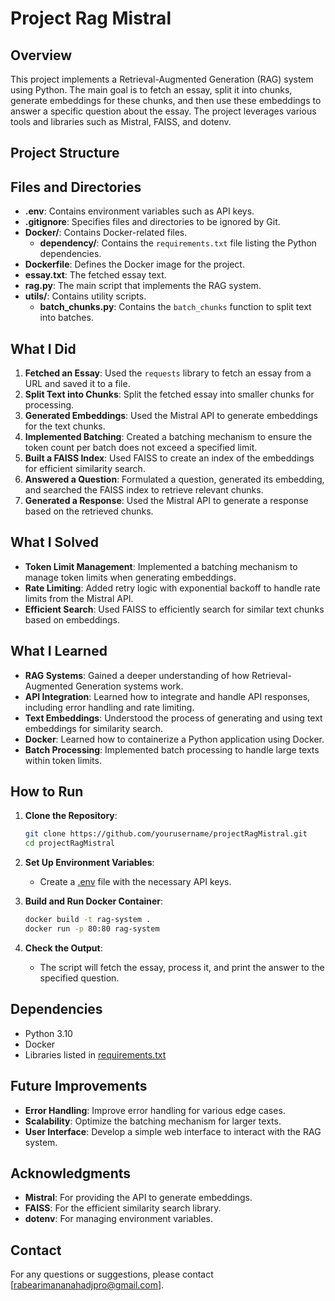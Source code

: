 # Project Rag Mistral

## Overview

This project implements a Retrieval-Augmented Generation (RAG) system using Python. The main goal is to fetch an essay, split it into chunks, generate embeddings for these chunks, and then use these embeddings to answer a specific question about the essay. The project leverages various tools and libraries such as Mistral, FAISS, and dotenv.

## Project Structure

## Files and Directories

- **.env**: Contains environment variables such as API keys.
- **.gitignore**: Specifies files and directories to be ignored by Git.
- **Docker/**: Contains Docker-related files.
  - **dependency/**: Contains the `requirements.txt` file listing the Python dependencies.
- **Dockerfile**: Defines the Docker image for the project.
- **essay.txt**: The fetched essay text.
- **rag.py**: The main script that implements the RAG system.
- **utils/**: Contains utility scripts.
  - **batch_chunks.py**: Contains the `batch_chunks` function to split text into batches.

## What I Did

1. **Fetched an Essay**: Used the `requests` library to fetch an essay from a URL and saved it to a file.
2. **Split Text into Chunks**: Split the fetched essay into smaller chunks for processing.
3. **Generated Embeddings**: Used the Mistral API to generate embeddings for the text chunks.
4. **Implemented Batching**: Created a batching mechanism to ensure the token count per batch does not exceed a specified limit.
5. **Built a FAISS Index**: Used FAISS to create an index of the embeddings for efficient similarity search.
6. **Answered a Question**: Formulated a question, generated its embedding, and searched the FAISS index to retrieve relevant chunks.
7. **Generated a Response**: Used the Mistral API to generate a response based on the retrieved chunks.

## What I Solved

- **Token Limit Management**: Implemented a batching mechanism to manage token limits when generating embeddings.
- **Rate Limiting**: Added retry logic with exponential backoff to handle rate limits from the Mistral API.
- **Efficient Search**: Used FAISS to efficiently search for similar text chunks based on embeddings.

## What I Learned

- **RAG Systems**: Gained a deeper understanding of how Retrieval-Augmented Generation systems work.
- **API Integration**: Learned how to integrate and handle API responses, including error handling and rate limiting.
- **Text Embeddings**: Understood the process of generating and using text embeddings for similarity search.
- **Docker**: Learned how to containerize a Python application using Docker.
- **Batch Processing**: Implemented batch processing to handle large texts within token limits.

## How to Run

1. **Clone the Repository**:
    ```sh
    git clone https://github.com/yourusername/projectRagMistral.git
    cd projectRagMistral
    ```

2. **Set Up Environment Variables**:
    - Create a [.env](http://_vscodecontentref_/4) file with the necessary API keys.

3. **Build and Run Docker Container**:
    ```sh
    docker build -t rag-system .
    docker run -p 80:80 rag-system
    ```

4. **Check the Output**:
    - The script will fetch the essay, process it, and print the answer to the specified question.

## Dependencies

- Python 3.10
- Docker
- Libraries listed in [requirements.txt](http://_vscodecontentref_/5)

## Future Improvements

- **Error Handling**: Improve error handling for various edge cases.
- **Scalability**: Optimize the batching mechanism for larger texts.
- **User Interface**: Develop a simple web interface to interact with the RAG system.

## Acknowledgments

- **Mistral**: For providing the API to generate embeddings.
- **FAISS**: For the efficient similarity search library.
- **dotenv**: For managing environment variables.

## Contact

For any questions or suggestions, please contact [rabearimananahadjpro@gmail.com].